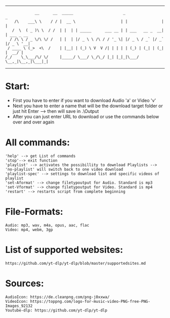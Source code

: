 **********************************************************************************

                 __      __  _____                      _                 _           
        /\    ___\ \    / / |  __ \                    | |               | |          
       /  \  ( _ )\ \  / /  | |  | | _____      ___ __ | | ___   __ _  __| | ___ _ __ 
      / /\ \ / _ \/\ \/ /   | |  | |/ _ \ \ /\ / / '_ \| |/ _ \ / _` |/ _` |/ _ \ '__|
     / ____ \ (_>  <\  /    | |__| | (_) \ V  V /| | | | | (_) | (_| | (_| |  __/ |   
    /_/    \_\___/\/ \/     |_____/ \___/ \_/\_/ |_| |_|_|\___/ \__,_|\__,_|\___|_| 
  
**********************************************************************************
Start:
=====
- First you have to enter if you want to download Audio 'a' or Video 'v'
- Next you have to enter a name that will be the download target folder or just hit Enter --> then will save in .\\Output
- After you can just enter URL to download or use the commands below over and over again

All commands:
=============
    'help' --> get List of commands
    'stop'--> exit function
    'playlist' --> activates the possibillity to download Playlists --> 'no-playlist' will switch back to one video download
    'playlist-spec' --> settings to download list and specific videos of playlist
    'set-Aformat' --> change filetypoutput for Audio. Standard is mp3
    'set-Vformat' --> change filetypoutput for Video. Standard is mp4
    'restart' --> restarts script from complete beginning

File-Formats:
=============
    Audio: mp3, wav, m4a, opus, aac, flac
    Video: mp4, webm, 3gp

List of supported websites:
===========================
    https://github.com/yt-dlp/yt-dlp/blob/master/supportedsites.md

Sources:
=======
    AudioIcon: https://de.cleanpng.com/png-j0xxwa/
    VideoIcon: https://toppng.com/logo-for-music-video-PNG-free-PNG-Images_92132
    Youtube-dlp: https://github.com/yt-dlp/yt-dlp
